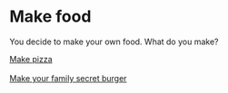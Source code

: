 # Make food

You decide to make your own food. What do you make?

[Make pizza](starve.md)<br><br>
[Make your family secret burger](food-app.md)
